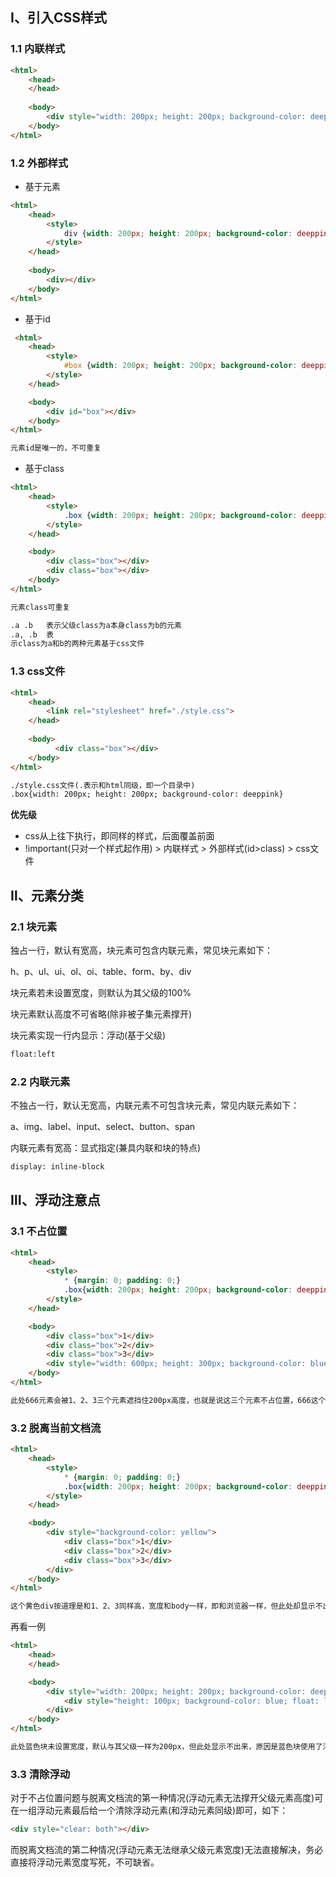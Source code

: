## Ⅰ、引入CSS样式

### 1.1 内联样式

```html
<html>
    <head>
    </head>
    
    <body>
        <div style="width: 200px; height: 200px; background-color: deeppink"></div>
    </body>
</html>
```

### 1.2 外部样式

- 基于元素

```html
<html>
	<head>
        <style>
            div {width: 200px; height: 200px; background-color: deeppink}
        </style>
    </head>
    
    <body>
        <div></div>
    </body>
</html>
```

- 基于id

```html
 <html>  
	<head>
        <style>
        	#box {width: 200px; height: 200px; background-color: deeppink}
        </style>
    </head>

    <body>
        <div id="box"></div>
    </body>
</html>

元素id是唯一的，不可重复
```

- 基于class

```html
<html>
    <head>
        <style>
        	.box {width: 200px; height: 200px; background-color: deeppink}
        </style>
    </head>

    <body>
        <div class="box"></div>
        <div class="box"></div>
    </body>
</html>

元素class可重复

.a .b	表示父级class为a本身class为b的元素
.a, .b  表
示class为a和b的两种元素基于css文件
```

### 1.3 css文件

```html
<html>
    <head>
    	<link rel="stylesheet" href="./style.css">
    </head>
    
    <body>
          <div class="box"></div>
    </body>
</html>

./style.css文件(.表示和html同级，即一个目录中)
.box{width: 200px; height: 200px; background-color: deeppink}
```

**优先级**

- css从上往下执行，即同样的样式，后面覆盖前面
- !important(只对一个样式起作用) > 内联样式 > 外部样式(id>class) > css文件

## Ⅱ、元素分类

### 2.1 块元素

独占一行，默认有宽高，块元素可包含内联元素，常见块元素如下：

h、p、ul、ui、ol、oi、table、form、by、div

块元素若未设置宽度，则默认为其父级的100%

块元素默认高度不可省略(除非被子集元素撑开)

块元素实现一行内显示：浮动(基于父级)

```html
float:left
```

### 2.2 内联元素

不独占一行，默认无宽高，内联元素不可包含块元素，常见内联元素如下：

a、img、label、input、select、button、span

内联元素有宽高：显式指定(兼具内联和块的特点)

```html
display: inline-block
```

## Ⅲ、浮动注意点

### 3.1 不占位置

```html
<html>
    <head>
    	<style>
        	* {margin: 0; padding: 0;}
        	.box{width: 200px; height: 200px; background-color: deeppink; float: left}
    	</style>
	</head>

	<body>
        <div class="box">1</div>
        <div class="box">2</div>
        <div class="box">3</div>
        <div style="width: 600px; height: 300px; background-color: blue">666</div>
	</body>
</html>

此处666元素会被1、2、3三个元素遮挡住200px高度，也就是说这三个元素不占位置，666这个元素当他们不存在，直接基于body布局
```

### 3.2 脱离当前文档流

```html
<html>
    <head>
        <style>
            * {margin: 0; padding: 0;}
            .box{width: 200px; height: 200px; background-color: deeppink; float: left}
        </style>
	</head>

	<body>
    	<div style="background-color: yellow">
        	<div class="box">1</div>
        	<div class="box">2</div>
        	<div class="box">3</div>
    	</div>
	</body>
</html>

这个黄色div按道理是和1、2、3同样高，宽度和body一样，即和浏览器一样，但此处却显示不出来，原因是因为1、2、3使用了浮动，脱离文档流，已经脱离了黄色div，不属于它的子级，它无法给黄色元素撑开高度，所以无法显示
```

再看一例

```html
<html>
    <head>
	</head>

	<body>
    	<div style="width: 200px; height: 200px; background-color: deeppink">
        	<div style="height: 100px; background-color: blue; float: left"></div>
    	</div>
	</body>
</html>

此处蓝色块未设置宽度，默认与其父级一样为200px，但此处显示不出来，原因是蓝色块使用了浮动，脱离了粉红，都不认爹了，爹凭啥为你拉开宽度？
```

### 3.3 清除浮动

对于不占位置问题与脱离文档流的第一种情况(浮动元素无法撑开父级元素高度)可在一组浮动元素最后给一个清除浮动元素(和浮动元素同级)即可，如下：

```html
<div style="clear: both"></div>
```

而脱离文档流的第二种情况(浮动元素无法继承父级元素宽度)无法直接解决，务必直接将浮动元素宽度写死，不可缺省。
